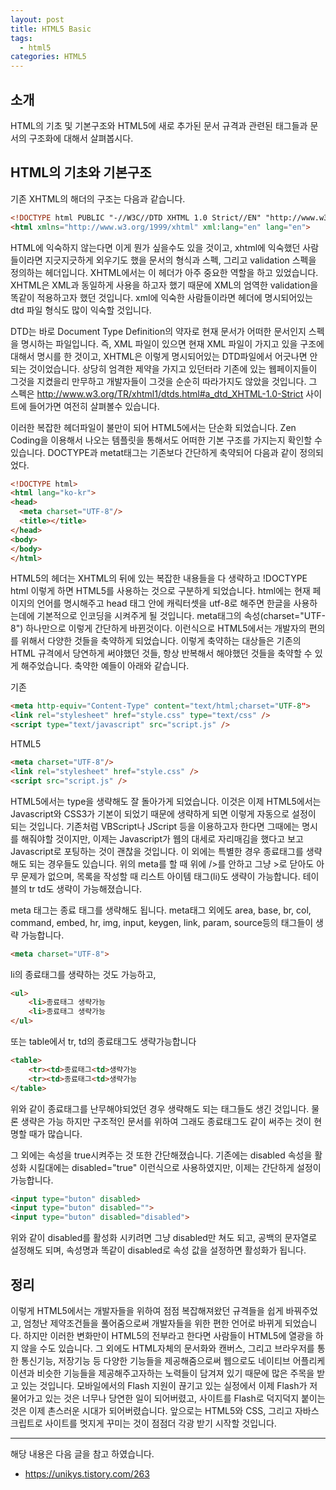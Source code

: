 ```yaml
---
layout: post
title: HTML5 Basic
tags:
  - html5
categories: HTML5
---
```


## 소개
HTML의 기초 및 기본구조와 HTML5에 새로 추가된 문서 규격과 관련된 태그들과 문서의 구조화에 대해서 살펴봅시다.

## HTML의 기초와 기본구조
기존 XHTML의 해더의 구조는 다음과 같습니다.

```html
<!DOCTYPE html PUBLIC "-//W3C//DTD XHTML 1.0 Strict//EN" "http://www.w3.org/TR/xhtml1/DTD/xhtml1-strict.dtd">
<html xmlns="http://www.w3.org/1999/xhtml" xml:lang="en" lang="en">
```

HTML에 익숙하지 않는다면 이게 뭔가 싶을수도 있을 것이고, xhtml에 익숙했던 사람들이라면 지긋지긋하게 외우기도 했을 문서의 형식과 스펙, 그리고 validation 스펙을 정의하는 헤더입니다. XHTML에서는 이 헤더가 아주 중요한 역할을 하고 있었습니다. XHTML은 XML과 동일하게 사용을 하고자 했기 때문에 XML의 엄역한 validation을 똑같이 적용하고자 했던 것입니다. xml에 익숙한 사람들이라면 헤더에 명시되어있는 dtd 파일 형식도 많이 익숙할 것입니다.

DTD는 바로 Document Type Definition의 약자로 현재 문서가 어떠한 문서인지 스펙을 명시하는 파일입니다. 즉, XML 파일이 있으면 현재 XML 파일이 가지고 있을 구조에 대해서 명시를 한 것이고, XHTML은 이렇게 명시되어있는 DTD파일에서 어긋나면 안되는 것이었습니다. 상당히 엄격한 제약을 가지고 있던터라 기존에 있는 웹페이지들이 그것을 지켰을리 만무하고 개발자들이 그것을 순순히 따라가지도 않았을 것입니다. 그 스펙은 http://www.w3.org/TR/xhtml1/dtds.html#a_dtd_XHTML-1.0-Strict 사이트에 들어가면 여전히 살펴볼수 있습니다.

이러한 복잡한 헤더파일이 불만이 되어 HTML5에서는 단순화 되었습니다. Zen Coding을 이용해서 나오는 템플릿을 통해서도 어떠한 기본 구조를 가지는지 확인할 수 있습니다. 
DOCTYPE과 metat태그는 기존보다 간단하게 축약되어 다음과 같이 정의되었다.
```html
<!DOCTYPE html>
<html lang="ko-kr">
<head>
  <meta charset="UTF-8"/>
  <title></title>
</head>
<body>
</body>
</html>
```
HTML5의 헤더는 XHTML의 뒤에 있는 복잡한 내용들을 다 생략하고 !DOCTYPE html 이렇게 하면 HTML5를 사용하는 것으로 구분하게 되었습니다. html에는 현재 페이지의 언어를 명시해주고 head 태그 안에 캐릭터셋을 utf-8로 해주면 한글을 사용하는데에 기본적으로 인코딩을 시켜주게 될 것입니다. meta태그의 속성(charset="UTF-8") 하나만으로 이렇게 간단하게 바뀐것이다. 이런식으로 HTML5에서는 개발자의 편의를 위해서 다양한 것들을 축약하게 되었습니다. 이렇게 축약하는 대상들은 기존의 HTML 규격에서 당연하게 써야했던 것들, 항상 반복해서 해야했던 것들을 축약할 수 있게 해주었습니다. 축약한 예들이 아래와 같습니다.

기존
```html
<meta http-equiv="Content-Type" content="text/html;charset="UTF-8">
<link rel="stylesheet" href="style.css" type="text/css" />
<script type="text/javascript" src="script.js" />
```

HTML5
```html
<meta charset="UTF-8"/>
<link rel="stylesheet" href="style.css" />
<script src="script.js" />
```

HTML5에서는 type을 생략해도 잘 돌아가게 되었습니다. 이것은 이제 HTML5에서는 Javascript와 CSS3가 기본이 되었기 때문에 생략하게 되면 이렇게 자동으로 설정이 되는 것입니다. 기존처럼 VBScript나 JScript 등을 이용하고자 한다면 그때에는 명시를 해줘야할 것이지만, 이제는 Javascript가 웹의 대세로 자리매김을 했다고 보고 Javascript로 포팅하는 것이 괜찮을 것입니다. 이 외에는 특별한 경우 종료태그를 생략해도 되는 경우들도 있습니다. 위의 meta를 할 때 위에 />를 안하고 그냥 >로 닫아도 아무 문제가 없으며, 목록을 작성할 때 리스트 아이템 태그(li)도 생략이 가능합니다. 테이블의 tr td도 생략이 가능해졌습니다.

meta 태그는 종료 태그를 생략해도 됩니다. meta태그 외에도 area, base, br, col, command, embed, hr, img, input, keygen, link, param, source등의 태그들이 생략 가능합니다.
```html
<meta charset="UTF-8">
```

li의 종료태그를 생략하는 것도 가능하고,
```html
<ul>
    <li>종료태그 생략가능
    <li>종료태그 생략가능
</ul>
```

또는 table에서 tr, td의 종료태그도 생략가능합니다
```html
<table>
    <tr><td>종료태그<td>생략가능
    <tr><td>종료태그<td>생략가능
</table>
```

위와 같이 종료태그를 난무해야되었던 경우 생략해도 되는 태그들도 생긴 것입니다. 물론 생략은 가능 하지만 구조적인 문서를 위하여 그래도 종료태그도 같이 써주는 것이 현명할 때가 많습니다.

그 외에는 속성을 true시켜주는 것 또한 간단해졌습니다. 기존에는 disabled 속성을 활성화 시킬대에는 disabled="true" 이런식으로 사용하였지만, 이제는 간단하게 설정이 가능합니다.
```html
<input type="buton" disabled>
<input type="buton" disabled="">
<input type="buton" disabled="disabled">
```

위와 같이 disabled를 활성화 시키려면 그냥 disabled만 쳐도 되고, 공백의 문자열로 설정해도 되며, 속성명과 똑같이 disabled로 속성 값을 설정하면 활성화가 됩니다.


## 정리
이렇게 HTML5에서는 개발자들을 위하여 점점 복잡해져왔던 규격들을 쉽게 바꿔주었고, 엄청난 제약조건들을 풀어줌으로써 개발자들을 위한 편한 언어로 바뀌게 되었습니다. 하지만 이러한 변화만이 HTML5의 전부라고 한다면 사람들이 HTML5에 열광을 하지 않을 수도 있습니다. 그 외에도 HTML자체의 문서화와 캔버스, 그리고 브라우저를 통한 통신기능, 저장기능 등 다양한 기능들을 제공해줌으로써 웹으로도 네이티브 어플리케이션과 비슷한 기능들을 제공해주고자하는 노력들이 담겨져 있기 때문에 많은 주목을 받고 있는 것입니다. 모바일에서의 Flash 지원이 끊기고 있는 실정에서 이제 Flash가 저물어가고 있는 것은 너무나 당연한 일이 되어버렸고, 사이트를 Flash로 덕지덕지 붙이는 것은 이제 촌스러운 시대가 되어버렸습니다. 앞으로는 HTML5와 CSS, 그리고 자바스크립트로 사이트를 멋지게 꾸미는 것이 점점더 각광 받기 시작할 것입니다.



----
해당 내용은 다음 글을 참고 하였습니다.
- https://unikys.tistory.com/263



